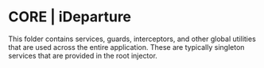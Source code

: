 # CORE | iDeparture  
This folder contains services, guards, interceptors, and other global utilities that are used across the entire application. These are typically singleton services that are provided in the root injector.